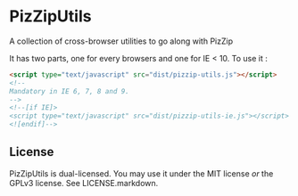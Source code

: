 PizZipUtils
===========

A collection of cross-browser utilities to go along with PizZip

It has two parts, one for every browsers and one for IE < 10. To use it :

```html
<script type="text/javascript" src="dist/pizzip-utils.js"></script>
<!--
Mandatory in IE 6, 7, 8 and 9.
-->
<!--[if IE]>
<script type="text/javascript" src="dist/pizzip-utils-ie.js"></script>
<![endif]-->
```

License
-------

PizZipUtils is dual-licensed. You may use it under the MIT license *or* the GPLv3 license. See LICENSE.markdown.
